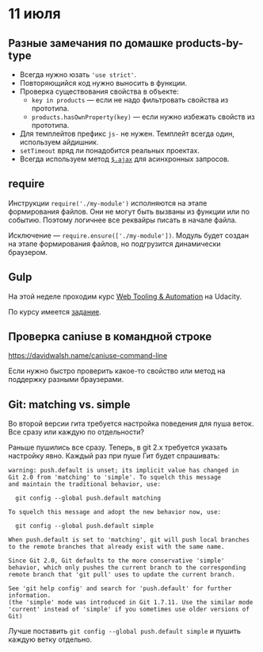 # 11 июля

## Разные замечания по домашке products-by-type
* Всегда нужно юзать `'use strict'`.
* Повторяющийся код нужно выносить в функции.
* Проверка существования свойства в объекте:
    * `key in products` — если не надо фильтровать свойства из прототипа.
    * `products.hasOwnProperty(key)` — если нужно избежать свойств из прототипа.
* Для темплейтов префикс `js-` не нужен. Темплейт всегда один, используем айдишник.
* `setTimeout` вряд ли понадобится реальных проектах.
* Всегда используем метод [`$.ajax`](https://github.com/OggettoWeb/frontend-path/blob/master/learn/best_practices.md#ajax) для асинхронных запросов.

## require
Инструкции `require('./my-module')` исполняются на этапе формирования файлов. Они не могут быть вызваны из функции или по событию. Поэтому логичнее все реквайры писать в начале файла.

Исключение — `require.ensure(['./my-module'])`. Модуль будет создан на этапе формирования файлов, но подгрузится динамически браузером.

## Gulp
На этой неделе проходим курс [Web Tooling & Automation](https://www.udacity.com/course/web-tooling-automation--ud892) на Udacity.

По курсу имеется [задание](https://github.com/amiskov/homeworks/tree/master/gulp-basics).

## Проверка caniuse в командной строке
https://davidwalsh.name/caniuse-command-line

Если нужно быстро проверить какое-то свойство или метод на поддержку разными браузерами.

## Git: matching vs. simple
Во второй версии гита требуется настройка поведения для пуша веток. Все сразу или каждую по отдельности?

Раньше пушились все сразу. Теперь, в git 2.x требуется указать настройку явно. Каждый раз при пуше Гит будет спрашивать:

```
warning: push.default is unset; its implicit value has changed in
Git 2.0 from 'matching' to 'simple'. To squelch this message
and maintain the traditional behavior, use:

  git config --global push.default matching

To squelch this message and adopt the new behavior now, use:

  git config --global push.default simple

When push.default is set to 'matching', git will push local branches
to the remote branches that already exist with the same name.

Since Git 2.0, Git defaults to the more conservative 'simple'
behavior, which only pushes the current branch to the corresponding
remote branch that 'git pull' uses to update the current branch.

See 'git help config' and search for 'push.default' for further information.
(the 'simple' mode was introduced in Git 1.7.11. Use the similar mode
'current' instead of 'simple' if you sometimes use older versions of Git)
```

Лучше поставить `git config --global push.default simple` и пушить каждую ветку отдельно.


